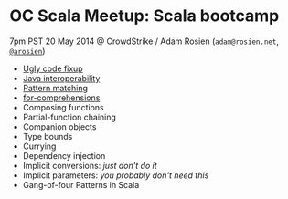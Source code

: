 # OC Scala Meetup: Scala bootcamp

7pm PST 20 May 2014 @ CrowdStrike / Adam Rosien (`adam@rosien.net`, [`@arosien`](https://twitter.com/arosien))

* [Ugly code fixup](out/ugly-code-fixup.md)
* [Java interoperability](out/java-interop.md)
* [Pattern matching](out/pattern-matching.md)
* [for-comprehensions](out/for-comprehensions.md)
* Composing functions
* Partial-function chaining
* Companion objects
* Type bounds
* Currying
* Dependency injection
* Implicit conversions: *just don't do it*
* Implicit parameters: *you probably don't need this*
* Gang-of-four Patterns in Scala